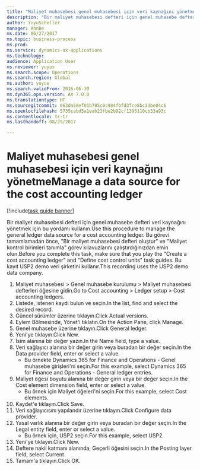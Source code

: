 ```yaml
--- 
title: "Maliyet muhasebesi genel muhasebesi için veri kaynağını yönetme"
description: "Bir maliyet muhasebesi defteri için genel muhasebe defteri veri kaynağını yönetmek için bu yordamı kullanın."
author: YuyuScheller
manager: AnnBe
ms.date: 06/27/2017
ms.topic: business-process
ms.prod: 
ms.service: dynamics-ax-applications
ms.technology: 
audience: Application User
ms.reviewer: yuyus
ms.search.scope: Operations
ms.search.region: Global
ms.author: yuyus
ms.search.validFrom: 2016-06-30
ms.dyn365.ops.version: AX 7.0.0
ms.translationtype: HT
ms.sourcegitcommit: 663da58ef01b705c0c984fbfd3fce8bc31be04c6
ms.openlocfilehash: 5735cabd5a1eab23fbe2b92cf1395110cb33a93c
ms.contentlocale: tr-tr
ms.lasthandoff: 08/29/2017

---
```

# <a name="manage-a-data-source-for-the-cost-accounting-ledger"></a><span data-ttu-id="163ab-103">Maliyet muhasebesi genel muhasebesi için veri kaynağını yönetme</span><span class="sxs-lookup"><span data-stu-id="163ab-103">Manage a data source for the cost accounting ledger</span></span>

[!include[task guide banner](../../includes/task-guide-banner.md)]

<span data-ttu-id="163ab-104">Bir maliyet muhasebesi defteri için genel muhasebe defteri veri kaynağını yönetmek için bu yordamı kullanın.</span><span class="sxs-lookup"><span data-stu-id="163ab-104">Use this procedure to manage the general ledger data source for a cost accounting ledger.</span></span> <span data-ttu-id="163ab-105">Bu görevi tamamlamadan önce, "Bir maliyet muhasebesi defteri oluştur" ve "Maliyet kontrol birimleri tanımla" görev kılavuzlarını çalıştırdığınızdan emin olun.</span><span class="sxs-lookup"><span data-stu-id="163ab-105">Before you complete this task, make sure that you play the "Create a cost accounting ledger" and "Define cost control units" task guides.</span></span> <span data-ttu-id="163ab-106">Bu kayıt USP2 demo veri şirketini kullanır.</span><span class="sxs-lookup"><span data-stu-id="163ab-106">This recording uses the USP2 demo data company.</span></span>

1. <span data-ttu-id="163ab-107">Maliyet muhasebesi > Genel muhasebe kurulumu > Maliyet muhasebesi defterleri öğesine gidin.</span><span class="sxs-lookup"><span data-stu-id="163ab-107">Go to Cost accounting > Ledger setup > Cost accounting ledgers.</span></span>
2. <span data-ttu-id="163ab-108">Listede, istenen kaydı bulun ve seçin.</span><span class="sxs-lookup"><span data-stu-id="163ab-108">In the list, find and select the desired record.</span></span>
3. <span data-ttu-id="163ab-109">Güncel sürümler üzerine tıklayın.</span><span class="sxs-lookup"><span data-stu-id="163ab-109">Click Actual versions.</span></span>
4. <span data-ttu-id="163ab-110">Eylem Bölmesinde, Yönet'i tıklatın.</span><span class="sxs-lookup"><span data-stu-id="163ab-110">On the Action Pane, click Manage.</span></span>
5. <span data-ttu-id="163ab-111">Genel muhasebe üzerine tıklayın.</span><span class="sxs-lookup"><span data-stu-id="163ab-111">Click General ledger.</span></span>
6. <span data-ttu-id="163ab-112">Yeni'ye tıklayın.</span><span class="sxs-lookup"><span data-stu-id="163ab-112">Click New.</span></span>
7. <span data-ttu-id="163ab-113">İsim alanına bir değer yazın.</span><span class="sxs-lookup"><span data-stu-id="163ab-113">In the Name field, type a value.</span></span>
8. <span data-ttu-id="163ab-114">Veri sağlayıcı alanına bir değer girin veya buradan bir değer seçin.</span><span class="sxs-lookup"><span data-stu-id="163ab-114">In the Data provider field, enter or select a value.</span></span>
    * <span data-ttu-id="163ab-115">Bu örnekte Dynamics 365 for Finance and Operations - Genel muhasebe girişleri'ni seçin.</span><span class="sxs-lookup"><span data-stu-id="163ab-115">For this example, select Dynamics 365 for Finance and Operations - General ledger entries.</span></span>  
9. <span data-ttu-id="163ab-116">Maliyet öğesi boyutu alanına bir değer girin veya bir değer seçin.</span><span class="sxs-lookup"><span data-stu-id="163ab-116">In the Cost element dimension field, enter or select a value.</span></span>
    * <span data-ttu-id="163ab-117">Bu örnek için Maliyet öğeleri'ni seçin.</span><span class="sxs-lookup"><span data-stu-id="163ab-117">For this example, select Cost elements.</span></span>  
10. <span data-ttu-id="163ab-118">Kaydet'e tıklayın.</span><span class="sxs-lookup"><span data-stu-id="163ab-118">Click Save.</span></span>
11. <span data-ttu-id="163ab-119">Veri sağlayıcısını yapılandır üzerine tıklayın.</span><span class="sxs-lookup"><span data-stu-id="163ab-119">Click Configure data provider.</span></span>
12. <span data-ttu-id="163ab-120">Yasal varlık alanına bir değer girin veya buradan bir değer seçin.</span><span class="sxs-lookup"><span data-stu-id="163ab-120">In the Legal entity field, enter or select a value.</span></span>
    * <span data-ttu-id="163ab-121">Bu örnek için, USP2 seçin.</span><span class="sxs-lookup"><span data-stu-id="163ab-121">For this example, select USP2.</span></span>  
13. <span data-ttu-id="163ab-122">Yeni'ye tıklayın.</span><span class="sxs-lookup"><span data-stu-id="163ab-122">Click New.</span></span>
14. <span data-ttu-id="163ab-123">Deftere nakil katmanı alanında, Geçerli öğesini seçin.</span><span class="sxs-lookup"><span data-stu-id="163ab-123">In the Posting layer field, select Current.</span></span>
15. <span data-ttu-id="163ab-124">Tamam'a tıklayın.</span><span class="sxs-lookup"><span data-stu-id="163ab-124">Click OK.</span></span>



